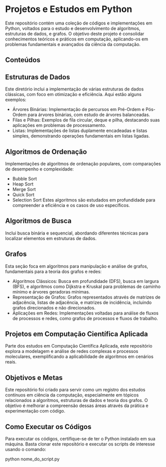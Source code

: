 # Projetos e Estudos em Python
Este repositório contém uma coleção de códigos e implementações em Python, voltados para o estudo e desenvolvimento de algoritmos, estruturas de dados, e grafos. O objetivo deste projeto é consolidar conhecimentos teóricos e práticos em computação, aplicando-os em problemas fundamentais e avançados da ciência da computação.

## Conteúdos

## Estruturas de Dados
Este diretório inclui a implementação de várias estruturas de dados clássicas, com foco em otimização e eficiência. Aqui estão alguns exemplos:

* Árvores Binárias: Implementação de percursos em Pré-Ordem e Pós-Ordem para árvores binárias, com estudo de árvores balanceadas.
* Filas e Pilhas: Exemplos de fila circular, deque e pilha, destacando suas aplicações em problemas de processamento.
* Listas: Implementações de listas duplamente encadeadas e listas simples, demonstrando operações fundamentais em listas ligadas.

## Algoritmos de Ordenação
Implementações de algoritmos de ordenação populares, com comparações de desempenho e complexidade:

* Bubble Sort
* Heap Sort
* Merge Sort
* Quick Sort
* Selection Sort
Estes algoritmos são estudados em profundidade para compreender a eficiência e os casos de uso específicos.

## Algoritmos de Busca
Inclui busca binária e sequencial, abordando diferentes técnicas para localizar elementos em estruturas de dados.

## Grafos
Esta seção foca em algoritmos para manipulação e análise de grafos, fundamentais para a teoria dos grafos e redes:

* Algoritmos Clássicos: Busca em profundidade (DFS), busca em largura (BFS), e algoritmos como Dijkstra e Kruskal para problemas de caminho mínimo e árvores geradoras mínimas.
* Representação de Grafos: Grafos representados através de matrizes de adjacência, listas de adjacência, e matrizes de incidência, incluindo grafos direcionados e não direcionados.
* Aplicações em Redes: Implementações voltadas para análise de fluxos de processos e redes, como grafos de processos e fluxos de trabalho.

## Projetos em Computação Científica Aplicada
Parte dos estudos em Computação Científica Aplicada, este repositório explora a modelagem e análise de redes complexas e processos moleculares, exemplificando a aplicabilidade de algoritmos em cenários reais.

## Objetivos e Metas
Este repositório foi criado para servir como um registro dos estudos contínuos em ciência da computação, especialmente em tópicos relacionados a algoritmos, estruturas de dados e teoria dos grafos. O objetivo é melhorar a compreensão dessas áreas através da prática e experimentação com código.

## Como Executar os Códigos
Para executar os códigos, certifique-se de ter o Python instalado em sua máquina. Basta clonar este repositório e executar os scripts de interesse usando o comando:

python nome_do_script.py
